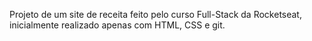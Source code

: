Projeto de um site de receita feito pelo curso Full-Stack da Rocketseat, inicialmente realizado apenas com HTML, CSS e git. 
